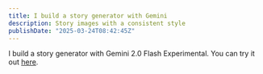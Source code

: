 ```yaml
---
title: I build a story generator with Gemini
description: Story images with a consistent style
publishDate: "2025-03-24T08:42:45Z"
---
```


I build a story generator with Gemini 2.0 Flash Experimental.
You can try it out [here](https://storybook-generator-five.vercel.app/).